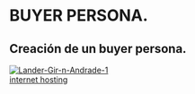 # BUYER PERSONA.
## Creación de un buyer persona.

<a href="https://ibb.co/zfFVhBf"><img src="https://i.ibb.co/GP9Qv8P/Lander-Gir-n-Andrade-1.jpg" alt="Lander-Gir-n-Andrade-1" border="0"></a><br /><a target='_blank' href='https://es.imgbb.com/'>internet hosting</a><br />